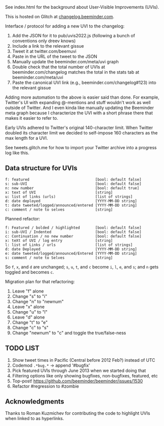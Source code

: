 See index.html for the background about User-Visible Improvements (UVIs).

This is hosted on Glitch at [changelog.beeminder.com](https://changelog.beeminder.com "Or uvi.glitch.me").

Interface / protocol for adding a new UVI to the changelog:

1. Add the JSON for it to pub/uvis2022.js (following a bunch of conventions only dreev knows)
2. Include a link to the relevant gissue
3. Tweet it at twitter.com/beemuvi
4. Paste in the URL of the tweet to the JSON
5. Manually update the beeminder.com/meta/uvi graph
6. Double check that the total number of UVIs at beeminder.com/changelog matches the total in the stats tab at beeminder.com/meta/uvi
7. Paste the canonical UVI link (e.g., beeminder.com/changelog#123) into the relevant gissue

Adding more automation to the above is easier said than done.
For example, Twitter's UI with expanding @-mentions and stuff wouldn't work as well outside of Twitter.
And I even kinda like manually updating the Beeminder meta graph because I characterize the UVI with a short phrase there that makes it easier to refer to.

Early UVIs adhered to Twitter's original 140-character limit. When Twitter doubled its character limit we decided to self-impose 160 characters as the max length for a UVI.

See tweets.glitch.me for how to import your Twitter archive into a progress log like this.

## Data structure for UVIs

```
f: featured                              [bool: default false]
s: sub-UVI                               [bool: default false]
n: new number                            [bool: default true]
x: text of UVI                           [string]
u: list of links (urls)                  [list of strings]
d: date deployed                         [YYYY-MM-DD string]
t: date tweeted/logged/announced/entered [YYYY-MM-DD string]
c: comment / note to selves              [string]
```

Planned refactor:

```
f: Featured / bolded / highlighted       [bool: default false]
i: sub-UVI / Indented                    [bool: default false]
c: Continuation / no new number          [bool: default false]
x: teXt of UVI / log entry               [string]
l: list of Links / urls                  [list of strings]
d: date Deployed                         [YYYY-MM-DD string]
e: date tweeted/logged/announced/Entered [YYYY-MM-DD string]
s: comment / note to Selves              [string]
```

So `f`, `x`, and `d` are unchanged;
`s`, `u`, `t`, and `c` become `i`, `l`, `e`, and `s`;
and `n` gets toggled and becomes `c`.

Migration plan for that refactoring:
 1. Leave "f" alone
 2. Change "s" to "i"
 3. Change "n" to "newnum"  
 4. Leave "x" alone
 5. Change "u" to "l"
 6. Leave "d" alone
 7. Change "t" to "e"
 8. Change "c" to "s"   
 9. Change "newnum" to "c" and toggle the true/false-ness

## TODO LIST

1. Show tweet times in Pacific (Central before 2012 Feb?) instead of UTC
1. Codemod `.*bug.*` -> append '#bugfix'
1. Pick featured UVIs through June 2013 when we started doing that
1. Filtering options like only showing bugfixes, non-bugfixes, featured, etc
1. Top-post! https://github.com/beeminder/beeminder/issues/1530
1. Refactor #regression to #zombie

## Acknowledgments

Thanks to Roman Kuzmichev for contributing the code to highlight UVIs when linked to as hyperlinks.
